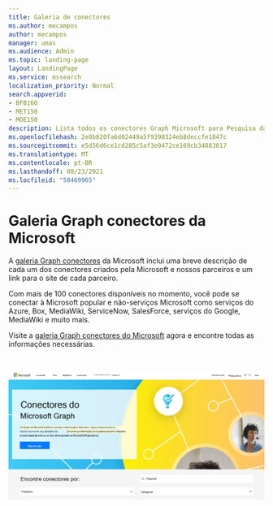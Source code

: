 ```yaml
---
title: Galeria de conectores
ms.author: mecampos
author: mecampos
manager: umas
ms.audience: Admin
ms.topic: landing-page
layout: LandingPage
ms.service: mssearch
localization_priority: Normal
search.appverid:
- BFB160
- MET150
- MOE150
description: Lista todos os conectores Graph Microsoft para Pesquisa da Microsoft
ms.openlocfilehash: 2e0b820fa6d02449a5f9398324eb8deccfe1847c
ms.sourcegitcommit: e5d56d6ce1cd285c5af3e0472ce169cb34883017
ms.translationtype: MT
ms.contentlocale: pt-BR
ms.lasthandoff: 08/23/2021
ms.locfileid: "58469965"
---
```

# <a name="microsoft-graph-connectors-gallery"></a>Galeria Graph conectores da Microsoft

A [galeria Graph conectores](http://www.microsoft.com/microsoft-search/connectors) da Microsoft inclui uma breve descrição de cada um dos conectores criados pela Microsoft e nossos parceiros e um link para o site de cada parceiro.

Com mais de 100 conectores disponíveis no momento, você pode se conectar à Microsoft popular e não-serviços Microsoft como serviços do Azure, Box, MediaWiki, ServiceNow, SalesForce, serviços do Google, MediaWiki e muito mais.

Visite a [galeria Graph conectores do Microsoft](http://www.microsoft.com/microsoft-search/connectors) agora e encontre todas as informações necessárias.

<br>

![Imagem mostrando a galeria de novos conectores.](media/connectors-gallery.png)
